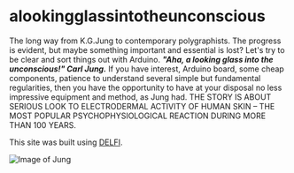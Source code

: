 # alookingglassintotheunconscious
The long way from K.G.Jung to contemporary polygraphists. The progress is evident, but maybe something important and essential is lost? Let's try to be clear and sort things out with Arduino. ***"Aha, a looking glass into the unconscious!" Carl Jung.***  If you have interest, Arduino board, some cheap components, patience to understand several simple but fundamental regularities, then you have the opportunity to have at your disposal no less impressive equipment and method, as Jung had.  THE STORY IS ABOUT SERIOUS LOOK TO ELECTRODERMAL ACTIVITY OF HUMAN SKIN – THE MOST POPULAR PSYCHOPHYSIOLOGICAL REACTION DURING MORE THAN 100 YEARS.


This site was built using [DELFI](http://www.delfi.lv).

![Image of Jung](https://github.com/algal16/alookingglassintotheunconscious/blob/main/CGJung.jpg)

